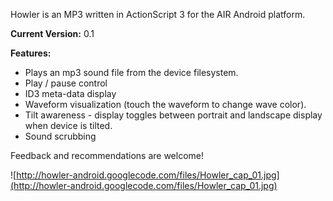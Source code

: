 Howler is an MP3 written in ActionScript 3 for the AIR Android platform.

**Current Version:** 0.1

**Features:**

  * Plays an mp3 sound file from the device filesystem.
  * Play / pause control
  * ID3 meta-data display
  * Waveform visualization (touch the waveform to change wave color).
  * Tilt awareness - display toggles between portrait and landscape display when device is tilted.
  * Sound scrubbing

Feedback and recommendations are welcome!

![http://howler-android.googlecode.com/files/Howler_cap_01.jpg](http://howler-android.googlecode.com/files/Howler_cap_01.jpg)